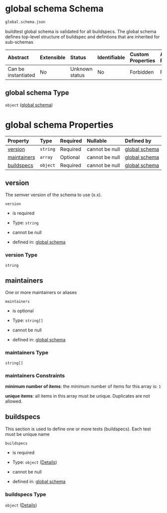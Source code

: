 # global schema Schema

```txt
global.schema.json
```

buildtest global schema is validated for all buildspecs. The global schema defines top-level structure of buildspec and defintions that are inherited for sub-schemas

| Abstract            | Extensible | Status         | Identifiable | Custom Properties | Additional Properties | Access Restrictions | Defined In                                                             |
| :------------------ | :--------- | :------------- | :----------- | :---------------- | :-------------------- | :------------------ | :--------------------------------------------------------------------- |
| Can be instantiated | No         | Unknown status | No           | Forbidden         | Forbidden             | none                | [global.schema.json](../out/global.schema.json "open original schema") |

## global schema Type

`object` ([global schema](global.md))

# global schema Properties

| Property                    | Type     | Required | Nullable       | Defined by                                                                                     |
| :-------------------------- | :------- | :------- | :------------- | :--------------------------------------------------------------------------------------------- |
| [version](#version)         | `string` | Required | cannot be null | [global schema](global-properties-version.md "global.schema.json#/properties/version")         |
| [maintainers](#maintainers) | `array`  | Optional | cannot be null | [global schema](global-properties-maintainers.md "global.schema.json#/properties/maintainers") |
| [buildspecs](#buildspecs)   | `object` | Required | cannot be null | [global schema](global-properties-buildspecs.md "global.schema.json#/properties/buildspecs")   |

## version

The semver version of the schema to use (x.x).

`version`

*   is required

*   Type: `string`

*   cannot be null

*   defined in: [global schema](global-properties-version.md "global.schema.json#/properties/version")

### version Type

`string`

## maintainers

One or more maintainers or aliases

`maintainers`

*   is optional

*   Type: `string[]`

*   cannot be null

*   defined in: [global schema](global-properties-maintainers.md "global.schema.json#/properties/maintainers")

### maintainers Type

`string[]`

### maintainers Constraints

**minimum number of items**: the minimum number of items for this array is: `1`

**unique items**: all items in this array must be unique. Duplicates are not allowed.

## buildspecs

This section is used to define one or more tests (buildspecs). Each test must be unique name

`buildspecs`

*   is required

*   Type: `object` ([Details](global-properties-buildspecs.md))

*   cannot be null

*   defined in: [global schema](global-properties-buildspecs.md "global.schema.json#/properties/buildspecs")

### buildspecs Type

`object` ([Details](global-properties-buildspecs.md))
